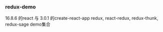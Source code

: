 ### redux-demo
16.8.6 的react 与 3.0.1 的create-react-app 
redux, react-redux,  redux-thunk, redux-sage demo集合